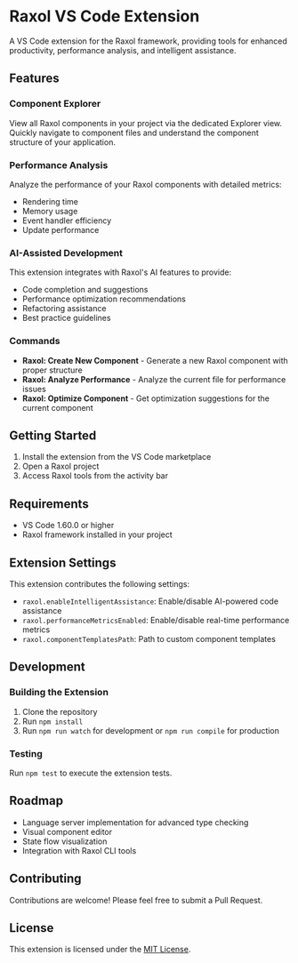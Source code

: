 # Raxol VS Code Extension

A VS Code extension for the Raxol framework, providing tools for enhanced productivity, performance analysis, and intelligent assistance.

## Features

### Component Explorer

View all Raxol components in your project via the dedicated Explorer view. Quickly navigate to component files and understand the component structure of your application.

### Performance Analysis

Analyze the performance of your Raxol components with detailed metrics:
- Rendering time
- Memory usage
- Event handler efficiency
- Update performance

### AI-Assisted Development

This extension integrates with Raxol's AI features to provide:
- Code completion and suggestions
- Performance optimization recommendations
- Refactoring assistance
- Best practice guidelines

### Commands

- **Raxol: Create New Component** - Generate a new Raxol component with proper structure
- **Raxol: Analyze Performance** - Analyze the current file for performance issues
- **Raxol: Optimize Component** - Get optimization suggestions for the current component

## Getting Started

1. Install the extension from the VS Code marketplace
2. Open a Raxol project
3. Access Raxol tools from the activity bar

## Requirements

- VS Code 1.60.0 or higher
- Raxol framework installed in your project

## Extension Settings

This extension contributes the following settings:

* `raxol.enableIntelligentAssistance`: Enable/disable AI-powered code assistance
* `raxol.performanceMetricsEnabled`: Enable/disable real-time performance metrics
* `raxol.componentTemplatesPath`: Path to custom component templates

## Development

### Building the Extension

1. Clone the repository
2. Run `npm install`
3. Run `npm run watch` for development or `npm run compile` for production

### Testing

Run `npm test` to execute the extension tests.

## Roadmap

- Language server implementation for advanced type checking
- Visual component editor
- State flow visualization
- Integration with Raxol CLI tools

## Contributing

Contributions are welcome! Please feel free to submit a Pull Request.

## License

This extension is licensed under the [MIT License](LICENSE.md). 